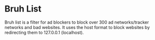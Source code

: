 # Bruh List
Bruh list is a filter for ad blockers to block over 300 ad networks/tracker networks and bad websites. It uses the host format to block websites by redirecting them to 127.0.0.1 (localhost).


